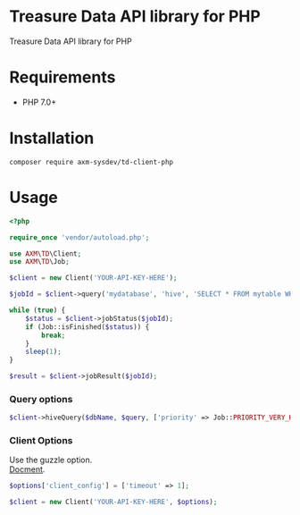 # Treasure Data API library for PHP

Treasure Data API library for PHP

# Requirements

- PHP 7.0+

# Installation

```
composer require axm-sysdev/td-client-php
```

# Usage

```php
<?php

require_once 'vendor/autoload.php';

use AXM\TD\Client;
use AXM\TD\Job;

$client = new Client('YOUR-API-KEY-HERE');

$jobId = $client->query('mydatabase', 'hive', 'SELECT * FROM mytable WHERE value >= 500');

while (true) {
    $status = $client->jobStatus($jobId);
    if (Job::isFinished($status)) {
        break;
    }
    sleep(1);
}

$result = $client->jobResult($jobId);
```

### Query options

```php
$client->hiveQuery($dbName, $query, ['priority' => Job::PRIORITY_VERY_HIGH, 'engine_version' => 'stable']);
```

### Client Options

Use the guzzle option.  
[Docment](https://docs.guzzlephp.org/en/6.5/request-options.html).


```php
$options['client_config'] = ['timeout' => 1];

$client = new Client('YOUR-API-KEY-HERE', $options);
```
